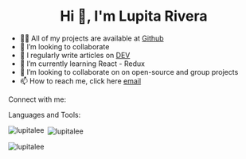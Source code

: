<h1 align="center">Hi 👋, I'm Lupita Rivera</h1>


- 👩‍💻 All of my projects are available at [Github](https://github.com/LupitaLee/LupitaLee) 
- 👯 I’m looking to collaborate 
- 📝 I regularly write articles on  [DEV](https://dev.to/lupitalee)
- 🌱 I’m currently learning React - Redux
- 💞️ I’m looking to collaborate on on open-source and group projects
- 📫 How to reach me, click here [email](mailto:lupitarivera8899@gmail.com)



Connect with me:





Languages and Tools:


<p><img align="left" src="https://github-readme-stats.vercel.app/api/top-langs?username=lupitalee&show_icons=true&locale=en&layout=compact" alt="lupitalee" /></p>

<p>&nbsp;<img align="center" src="https://github-readme-stats.vercel.app/api?username=lupitalee&show_icons=true&locale=en" alt="lupitalee" /></p>

<p><img align="center" src="https://github-readme-streak-stats.herokuapp.com/?user=lupitalee&" alt="lupitalee" /></p>

<!---
LupitaLee/LupitaLee is a ✨ special ✨ repository because its `README.md` (this file) appears on your GitHub profile.
You can click the Preview link to take a look at your changes.
--->
